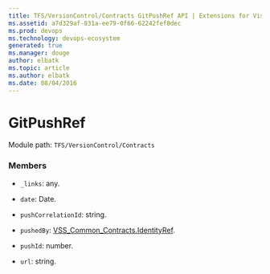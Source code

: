 ```yaml
---
title: TFS/VersionControl/Contracts GitPushRef API | Extensions for Visual Studio Team Services
ms.assetid: a7d329af-831a-ee79-0f66-62242fef8dec
ms.prod: devops
ms.technology: devops-ecosystem
generated: true
ms.manager: douge
author: elbatk
ms.topic: article
ms.author: elbatk
ms.date: 08/04/2016
---
```


# GitPushRef

Module path: `TFS/VersionControl/Contracts`


### Members

* `_links`: any. 

* `date`: Date. 

* `pushCorrelationId`: string. 

* `pushedBy`: [VSS_Common_Contracts.IdentityRef](../../../VSS/WebApi/Contracts/IdentityRef.md). 

* `pushId`: number. 

* `url`: string. 

